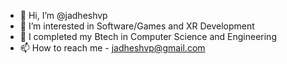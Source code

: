 - 👋 Hi, I’m @jadheshvp
- 👀 I’m interested in Software/Games and XR Development 
- 🌱 I completed my Btech in Computer Science and Engineering
- 📫 How to reach me - jadheshvp@gmail.com

<!---
jadheshvp/jadheshvp is a ✨ special ✨ repository because its `README.md` (this file) appears on your GitHub profile.
You can click the Preview link to take a look at your changes.
--->
